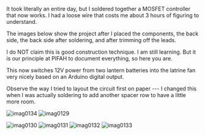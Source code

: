 It took literally an entire day, but I soldered together a MOSFET controller that now works.  I had a loose wire that 
costs me about 3 hours of figuring to understand.

The images below show the project after I placed the components, the back side, the back side after soldering, and
after trimming off the leads.

I do NOT claim this is good construction technique.  I am still learning.  But it is our principle at PIFAH to document
everything, so here you are.

This now switches 12V power from two lantern batteries into the latrine fan very nicely based on an Arduino digital output.

Observe the way I tried to layout the circuit first on paper --- I changed this when I was actually soldering to add another spacer row to have a little more room.

![imag0134](https://cloud.githubusercontent.com/assets/5296671/7614789/bc1ad1fa-f95e-11e4-8228-b8452e8a2fdb.jpg)
![imag0129](https://cloud.githubusercontent.com/assets/5296671/7614794/c76d876e-f95e-11e4-888b-641c197c5a95.jpg)

![imag0130](https://cloud.githubusercontent.com/assets/5296671/7614535/0254a328-f95d-11e4-9223-4d64112691cf.jpg)
![imag0131](https://cloud.githubusercontent.com/assets/5296671/7614534/0254493c-f95d-11e4-8cb9-46d821716f88.jpg)
![imag0132](https://cloud.githubusercontent.com/assets/5296671/7614532/02529f88-f95d-11e4-8dda-2a2be35af55c.jpg)
![imag0133](https://cloud.githubusercontent.com/assets/5296671/7614533/0253126a-f95d-11e4-803a-0a093c7090bb.jpg)


